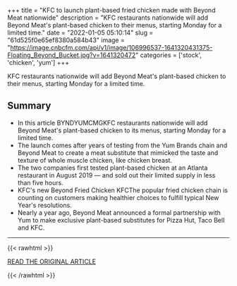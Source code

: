 +++
title = "KFC to launch plant-based fried chicken made with Beyond Meat nationwide"
description = "KFC restaurants nationwide will add Beyond Meat's plant-based chicken to their menus, starting Monday for a limited time."
date = "2022-01-05 05:10:14"
slug = "61d525f0e65ef8380a584b43"
image = "https://image.cnbcfm.com/api/v1/image/106996537-1641320431375-Floating_Beyond_Bucket.jpg?v=1641320472"
categories = ['stock', 'chicken', 'yum']
+++

KFC restaurants nationwide will add Beyond Meat's plant-based chicken to their menus, starting Monday for a limited time.

## Summary

- In this article BYNDYUMCMGKFC restaurants nationwide will add Beyond Meat's plant-based chicken to its menus, starting Monday for a limited time.
- The launch comes after years of testing from the Yum Brands chain and Beyond Meat to create a meat substitute that mimicked the taste and texture of whole muscle chicken, like chicken breast.
- The two companies first tested plant-based chicken at an Atlanta restaurant in August 2019 — and sold out their limited supply in less than five hours.
- KFC's new Beyond Fried Chicken KFCThe popular fried chicken chain is counting on customers making healthier choices to fulfill typical New Year's resolutions.
- Nearly a year ago, Beyond Meat announced a formal partnership with Yum to make exclusive plant-based substitutes for Pizza Hut, Taco Bell and KFC.

---

{{< rawhtml >}}
  <p class="article-category">
    <a target="_blank" href="https://www.cnbc.com/2022/01/04/kfc-to-launch-meatless-fried-chicken-made-with-beyond-meat-nationwide.html">READ THE ORIGINAL ARTICLE</a>
  </p>
{{< /rawhtml >}}
